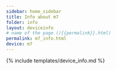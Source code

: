 ```yaml
---
sidebar: home_sidebar
title: Info about m7
folder: info
layout: deviceinfo
# name of the page (/{{permalink}}.html)
permalink: m7_info.html
device: m7
---
```

{% include templates/device_info.md %}
